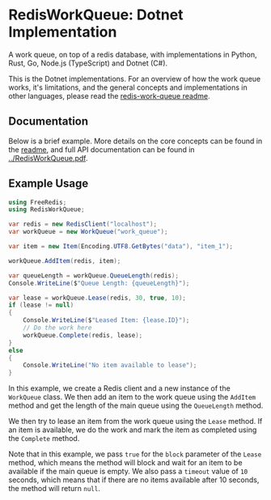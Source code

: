 # RedisWorkQueue: Dotnet Implementation

A work queue, on top of a redis database, with implementations in Python, Rust, Go, Node.js
(TypeScript) and Dotnet (C#).

This is the Dotnet implementations. For an overview of how the work queue works, it's limitations,
and the general concepts and implementations in other languages, please read the [redis-work-queue
readme](https://github.com/MeVitae/redis-work-queue/blob/main/README.md).

## Documentation

Below is a brief example. More details on the core concepts can be found in the
[readme](https://github.com/MeVitae/redis-work-queue/blob/main/README.md), and
full API documentation can be found in
[../RedisWorkQueue.pdf](https://github.com/MeVitae/redis-work-queue/blob/main/dotnet/RedisWorkQueue.pdf).

## Example Usage

```csharp
using FreeRedis;
using RedisWorkQueue;

var redis = new RedisClient("localhost");
var workQueue = new WorkQueue("work_queue");

var item = new Item(Encoding.UTF8.GetBytes("data"), "item_1");

workQueue.AddItem(redis, item);

var queueLength = workQueue.QueueLength(redis);
Console.WriteLine($"Queue Length: {queueLength}");

var lease = workQueue.Lease(redis, 30, true, 10);
if (lease != null)
{
    Console.WriteLine($"Leased Item: {lease.ID}");
    // Do the work here
    workQueue.Complete(redis, lease);
}
else
{
    Console.WriteLine("No item available to lease");
}
```

In this example, we create a Redis client and a new instance of the `WorkQueue` class. We then add
an item to the work queue using the `AddItem` method and get the length of the main queue using the
`QueueLength` method.

We then try to lease an item from the work queue using the `Lease` method. If an item is available,
we do the work and mark the item as completed using the `Complete` method.

Note that in this example, we pass `true` for the `block` parameter of the `Lease` method, which
means the method will block and wait for an item to be available if the main queue is empty. We also
pass a `timeout` value of `10` seconds, which means that if there are no items available after 10
seconds, the method will return `null`.
